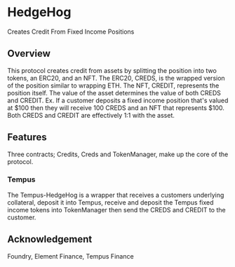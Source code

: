 # HedgeHog

Creates Credit From Fixed Income Positions

## Overview
This protocol creates credit from assets by splitting the position into two tokens, an ERC20, and an NFT. The ERC20, CREDS, is the wrapped version of the position similar to wrapping ETH. The NFT, CREDIT, represents the position itself. The value of the asset determines the value of both CREDS and CREDIT. Ex. If a customer deposits a fixed income position that's valued at $100 then they will receive 100 CREDS and an NFT that represents $100. Both CREDS and CREDIT are effectively 1:1 with the asset.

## Features
Three contracts; Credits, Creds and TokenManager, make up the core of the protocol. 

### Tempus
The Tempus-HedgeHog is a wrapper that receives a customers underlying collateral, deposit it into Tempus, receive and deposit the Tempus fixed income tokens into TokenManager then send the CREDS and CREDIT to the customer. 

## Acknowledgement
Foundry, Element Finance, Tempus Finance
